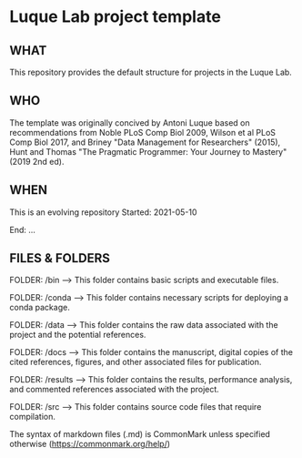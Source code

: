 
# Luque Lab project template

## WHAT
This repository provides the default structure for projects in the Luque Lab.

## WHO
The template was originally concived by Antoni Luque based on recommendations from Noble PLoS Comp Biol 2009, Wilson et al PLoS Comp Biol 2017, and Briney "Data Management for Researchers" (2015), Hunt and Thomas "The Pragmatic Programmer: Your Journey to Mastery" (2019 2nd ed).

## WHEN
This is an evolving repository
Started: 2021-05-10

End: ...

## FILES & FOLDERS
FOLDER: /bin
--> This folder contains basic scripts and executable files.

FOLDER: /conda
--> This folder contains necessary scripts for deploying a conda package.

FOLDER: /data
--> This folder contains the raw data associated with the project and the potential references.

FOLDER: /docs
--> This folder contains the manuscript, digital copies of the cited references, figures, and other associated files for publication.

FOLDER: /results
--> This folder contains the results, performance analysis, and commented references associated with the project.

FOLDER: /src
--> This folder contains source code files that require compilation.

The syntax of markdown files (.md) is CommonMark unless specified otherwise (https://commonmark.org/help/)
